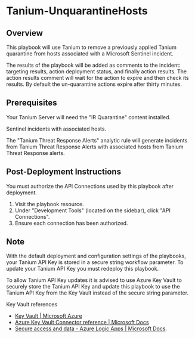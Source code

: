 # Tanium-UnquarantineHosts

## Overview

This playbook will use Tanium to remove a previously applied Tanium quarantine from hosts associated with a Microsoft Sentinel incident.

The results of the playbook will be added as comments to the incident: targeting results, action deployment status, and finally action results. The action results comment will wait for the action to expire and then check its results. By default the un-quarantine actions expire after thirty minutes.

## Prerequisites

Your Tanium Server will need the "IR Quarantine" content installed.

Sentinel incidents with associated hosts.

The "Tanium Threat Response Alerts" analytic rule will generate incidents from Tanium Threat Response Alerts with associated hosts from Tanium Threat Response alerts.

## Post-Deployment Instructions

You must authorize the API Connections used by this playbook after deployment.

1. Visit the playbook resource.
2. Under "Development Tools" (located on the sidebar), click "API Connections".
3. Ensure each connection has been authorized.

## Note

With the default deployment and configuration settings of the playbooks, your Tanium API Key is stored in a secure string workflow parameter. To update your Tanium API Key you must redeploy this playbook.

To allow Tanium API Key updates it is advised to use Azure Key Vault to securely store the Tanium API Key and update this playbook to use the Tanium API Key from the Key Vault instead of the secure string parameter.

Key Vault references

* [Key Vault | Microsoft Azure](https://azure.microsoft.com/en-us/services/key-vault/)
* [Azure Key Vault Connector reference | Microsoft Docs](https://docs.microsoft.com/en-us/connectors/keyvault/)
* [Secure access and data - Azure Logic Apps | Microsoft Docs](https://docs.microsoft.com/azure/logic-apps/logic-apps-securing-a-logic-app?tabs=azure-portal#secure-inputs-and-outputs-in-the-designer).

